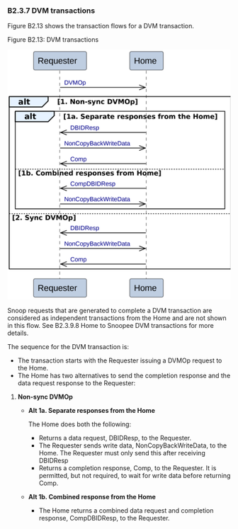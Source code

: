 ### B2.3.7 DVM transactions

Figure B2.13 shows the transaction flows for a DVM transaction.

Figure B2.13: DVM transactions

![Image](page_87/image_000000_55c8ce26c707df18a73d480d3f8bac92f4408d7c0f830f651ae79c7a13f4f85c.png)

Snoop requests that are generated to complete a DVM transaction are considered as independent transactions from the Home and are not shown in this flow. See B2.3.9.8 Home to Snoopee DVM transactions for more details.

The sequence for the DVM transaction is:

- The transaction starts with the Requester issuing a DVMOp request to the Home.
- The Home has two alternatives to send the completion response and the data request response to the Requester:

1. **Non-sync DVMOp**

    - **Alt 1a. Separate responses from the Home**

        The Home does both the following:

        - Returns a data request, DBIDResp, to the Requester.
        - The Requester sends write data, NonCopyBackWriteData, to the Home. The Requester must only send this after receiving DBIDResp
        -  Returns a completion response, Comp, to the Requester. It is permitted, but not required, to wait for write data before returning Comp.

    - **Alt 1b. Combined response from the Home**

        - The Home returns a combined data request and completion response, CompDBIDResp, to the Requester.